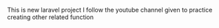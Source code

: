 This is new laravel project
I follow the youtube channel given to practice creating other related function
